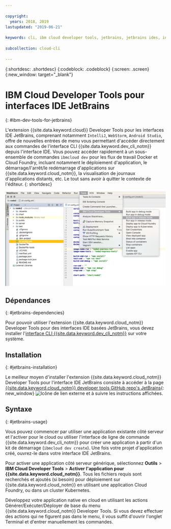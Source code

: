 ```yaml
---

copyright:
  years: 2018, 2019
lastupdated: "2019-06-21"

keywords: cli, ibm cloud developer tools, jetbrains, jetbrains ides, intellij, webstorm, android studio, ibmcloud dev, view remote logs, ibmcloud docker commands

subcollection: cloud-cli

---
```


{:shortdesc: .shortdesc}
{:codeblock: .codeblock}
{:screen: .screen}
{:new_window: target="_blank"}

# IBM Cloud Developer Tools pour interfaces IDE JetBrains
{: #ibm-dev-tools-for-jetbrains}

L'extension {{site.data.keyword.cloud}} Developer Tools pour les interfaces IDE JetBrains, comprenant notamment `IntelliJ`, `WebStorm`, `Android Studio`, offre de nouvelles entrées de menu vous permettant d'accéder directement aux commandes de l'interface CLI {{site.data.keyword.dev_cli_notm}} depuis l'interface IDE. Vous pouvez accéder rapidement à un sous-ensemble de commandes `ibmcloud dev` pour les flux de travail Docker et Cloud Foundry, incluant notamment le déploiement d'application, le démarrage/l'arrêt/le redémarrage d'applications sur {{site.data.keyword.cloud_notm}}, la visualisation de journaux d'applications distants, etc. Le tout sans avoir à quitter le contexte de l'éditeur.
{: shortdesc}

![Capture d'écran des outils IBM Cloud Developer Tools s'exécutant dans l'environnement de développement intégré WebStorm.](../images/jetbrains.png "{{site.data.keyword.cloud_notm}} - exemple de menu d'outils de développement s'exécutant dans l'interface IDE WebStorm")

## Dépendances
{: #jetbrains-dependencies}

Pour pouvoir utiliser l'extension {{site.data.keyword.cloud_notm}} Developer Tools pour des interfaces IDE basées JetBrains, vous devez installer l'[interface CLI {{site.data.keyword.dev_cli_notm}}](/docs/cli?topic=cloud-cli-getting-started) sur votre système.

## Installation
{: #jetbrains-installation}

Le meilleur moyen d'installer l'extension {{site.data.keyword.cloud_notm}} Developer Tools pour l'interface IDE JetBrains consiste à accéder à la page [{{site.data.keyword.cloud_notm}} developer tools GitHub repo's JetBrains](https://github.com/IBM-Cloud/ibm-cloud-developer-tools/tree/master/jetbrains){: new_window} ![Icône de lien externe](../../icons/launch-glyph.svg "Icône de lien externe") et à suivre les instructions affichées.

## Syntaxe
{: #jetbrains-usage}

Vous pouvez commencer par utiliser une application existante côté serveur et l'activer pour le cloud ou utiliser l'interface de ligne de commande {{site.data.keyword.dev_cli_notm}} pour créer une application à partir d'un kit de démarrage (`ibmcloud dev create`). Une fois votre projet d'application créé, ouvrez-le dans votre interface IDE JetBrains.

Pour activer une application côté serveur générique, sélectionnez **Outils** > **IBM Cloud Developer Tools** > **Activer l'application pour {{site.data.keyword.cloud_notm}}**. Tous les fichiers requis sont recherchés et ajoutés (si besoin) pour déploiement sur {{site.data.keyword.cloud_notm}} en utilisant une application Cloud Foundry, ou dans un cluster Kubernetes.

Développez votre application native en cloud en utilisant les actions Générer/Exécuter/Déployer de base du menu {{site.data.keyword.cloud_notm}} Developer Tools. Si vous devez effectuer des actions qui ne figurent pas dans le menu, il vous suffit d'ouvrir l'onglet Terminal et d'entrer manuellement les commandes.
